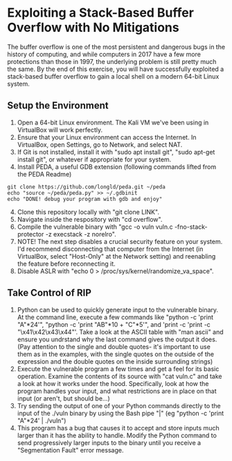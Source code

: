 # Exploiting a Stack-Based Buffer Overflow with No Mitigations

The buffer overflow is one of the most persistent and dangerous bugs in the history of computing, and while computers in 2017 have a few more protections than those in 1997, the underlying problem is still pretty much the same. By the end of this exercise, you will have successfully exploited a stack-based buffer overflow to gain a local shell on a modern 64-bit Linux system. 

## Setup the Environment
1. Open a 64-bit Linux environment. The Kali VM we've been using in VirtualBox will work perfectly. 
2. Ensure that your Linux environment can access the Internet. In VirtualBox, open Settings, go to Network, and select NAT. 
3. If Git is not installed, install it with "sudo apt install git", "sudo apt-get install git", or whatever if appropriate for your system. 
4. Install PEDA, a useful GDB extension (following commands lifted from the PEDA Readme)
```
git clone https://github.com/longld/peda.git ~/peda 
echo "source ~/peda/peda.py" >> ~/.gdbinit 
echo "DONE! debug your program with gdb and enjoy" 
```
4. Clone this repository locally with "git clone LINK". 
5. Navigate inside the respository with "cd overflow". 
6. Compile the vulnerable binary with "gcc -o vuln vuln.c -fno-stack-protector -z execstack -z norelro". 
7. NOTE! The next step disables a crucial security feature on your system. I'd recommend disconnecting that computer from the Internet (in VirtualBox, select "Host-Only" at the Network setting) and reenabling the feature before reconnecting it. 
8. Disable ASLR with "echo 0 > /proc/sys/kernel/randomize_va_space".

## Take Control of RIP
1. Python can be used to quickly generate input to the vulnerable binary. At the command line, execute a few commands like "python -c 'print "A"*24'", "python -c 'print "AB"*10 + "C"*5'", and 'print -c 'print -c "\x41\x42\x43\x44"'. Take a look at the ASCII table with "man ascii" and ensure you undrstand why the last command gives the output it does. (Pay attention to the single and double quotes- it's important to use them as in the examples, with the single quotes on the outside of the expression and the double quotes on the inside surrounding strings)
2. Execute the vulnerable program a few times and get a feel for its basic operation. Examine the contents of its source with "cat vuln.c" and take a look at how it works under the hood. Specifically, look at how the program handles your input, and what restrictions are in place on that input (or aren't, but should be...) 
3. Try sending the output of one of your Python commands directly to the input of the ./vuln binary by using the Bash pipe "|" (eg "python -c 'print "A"*24' | ./vuln")
4. This program has a bug that causes it to accept and store inputs much larger than it has the ability to handle. Modify the Python command to send progressively larger inputs to the binary until you receive a "Segmentation Fault" error message.
